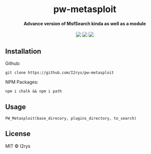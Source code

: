 
<h1 align="center">pw-metasploit</h1>
<h4 align="center">Advance version of MsfSearch kinda as well as a module</h4>
<p align="center">
	<a href="https://github.com/I2rys/pw-metasploit/blob/main/LICENSE"><img src="https://img.shields.io/github/license/I2rys/pw-metasploit?style=flat-square"></img></a>
	<a href="https://github.com/I2rys/pw-metasploit/issues"><img src="https://img.shields.io/github/issues/I2rys/pw-metasploit.svg"></img></a>
	<a href="https://nodejs.org/"><img src="https://img.shields.io/badge/-Nodejs-green?style=flat-square&logo=Node.js"></img></a>
</p>


## Installation
Github:

    git clone https://github.com/I2rys/pw-metasploit

NPM Packages:

    npm i chalk && npm i path
    
## Usage

    PW_Metasploit(base_direcory, plugins_directory, to_search)

## License
MIT © I2rys
